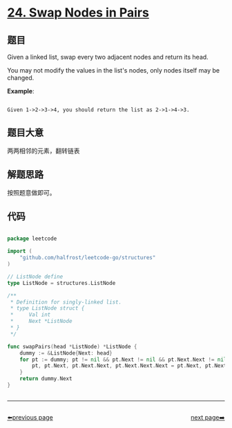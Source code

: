 # [24. Swap Nodes in Pairs](https://leetcode.com/problems/swap-nodes-in-pairs/description/)

## 题目

Given a linked list, swap every two adjacent nodes and return its head.

You may not modify the values in the list's nodes, only nodes itself may be changed.



**Example**:

```

Given 1->2->3->4, you should return the list as 2->1->4->3.

```

## 题目大意

两两相邻的元素，翻转链表

## 解题思路

按照题意做即可。

## 代码

```go

package leetcode

import (
	"github.com/halfrost/leetcode-go/structures"
)

// ListNode define
type ListNode = structures.ListNode

/**
 * Definition for singly-linked list.
 * type ListNode struct {
 *     Val int
 *     Next *ListNode
 * }
 */

func swapPairs(head *ListNode) *ListNode {
	dummy := &ListNode{Next: head}
	for pt := dummy; pt != nil && pt.Next != nil && pt.Next.Next != nil; {
		pt, pt.Next, pt.Next.Next, pt.Next.Next.Next = pt.Next, pt.Next.Next, pt.Next.Next.Next, pt.Next
	}
	return dummy.Next
}



```



----------------------------------------------
<div style="display: flex;justify-content: space-between;align-items: center;">
<p><a href="https://books.halfrost.com/leetcode/ChapterFour/0001~0099/0023.Merge-k-Sorted-Lists/">⬅️previous page</a></p>
<p><a href="https://books.halfrost.com/leetcode/ChapterFour/0001~0099/0025.Reverse-Nodes-in-k-Group/">next page➡️</a></p>
</div>
